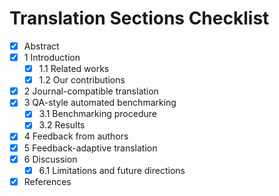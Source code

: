 # Translation Sections Checklist

- [x] Abstract
- [x] 1 Introduction
  - [x] 1.1 Related works
  - [x] 1.2 Our contributions
- [x] 2 Journal-compatible translation
- [x] 3 QA-style automated benchmarking
  - [x] 3.1 Benchmarking procedure
  - [x] 3.2 Results
- [x] 4 Feedback from authors
- [x] 5 Feedback-adaptive translation
- [x] 6 Discussion
  - [x] 6.1 Limitations and future directions
- [x] References 